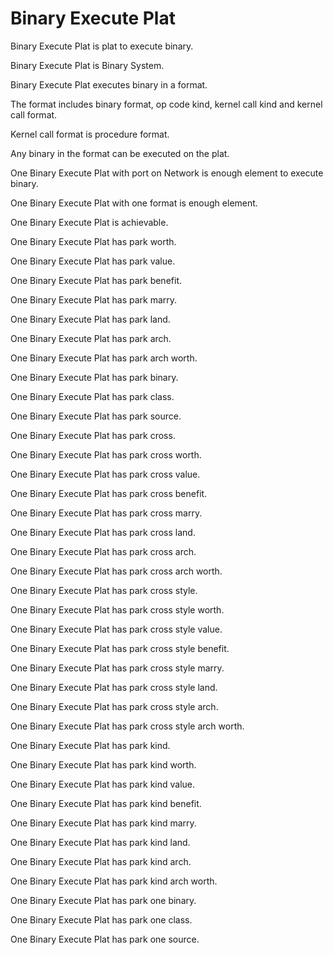 # Binary Execute Plat

Binary Execute Plat is plat to execute binary.

Binary Execute Plat is Binary System.

Binary Execute Plat executes binary in a format.

The format includes binary format, op code kind, kernel call kind and kernel call format.

Kernel call format is procedure format.

Any binary in the format can be executed on the plat.

One Binary Execute Plat with port on Network is enough element to execute binary.

One Binary Execute Plat with one format is enough element.

One Binary Execute Plat is achievable.

One Binary Execute Plat has park worth.

One Binary Execute Plat has park value.

One Binary Execute Plat has park benefit.

One Binary Execute Plat has park marry.

One Binary Execute Plat has park land.

One Binary Execute Plat has park arch.

One Binary Execute Plat has park arch worth.

One Binary Execute Plat has park binary.

One Binary Execute Plat has park class.

One Binary Execute Plat has park source.

One Binary Execute Plat has park cross.

One Binary Execute Plat has park cross worth.

One Binary Execute Plat has park cross value.

One Binary Execute Plat has park cross benefit.

One Binary Execute Plat has park cross marry.

One Binary Execute Plat has park cross land.

One Binary Execute Plat has park cross arch.

One Binary Execute Plat has park cross arch worth.

One Binary Execute Plat has park cross style.

One Binary Execute Plat has park cross style worth.

One Binary Execute Plat has park cross style value.

One Binary Execute Plat has park cross style benefit.

One Binary Execute Plat has park cross style marry.

One Binary Execute Plat has park cross style land.

One Binary Execute Plat has park cross style arch.

One Binary Execute Plat has park cross style arch worth.

One Binary Execute Plat has park kind.

One Binary Execute Plat has park kind worth.

One Binary Execute Plat has park kind value.

One Binary Execute Plat has park kind benefit.

One Binary Execute Plat has park kind marry.

One Binary Execute Plat has park kind land.

One Binary Execute Plat has park kind arch.

One Binary Execute Plat has park kind arch worth.

One Binary Execute Plat has park one binary.

One Binary Execute Plat has park one class.

One Binary Execute Plat has park one source.